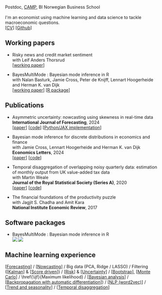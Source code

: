 Postdoc, [CAMP](https://www.bi.edu/research/research-centres/centre-of-applied-macroeconomics-and-commodity-prices/), BI Norwegian Business School<br/><br/>
I'm an economist using machine learning and data science to tackle macroeconomic questions.<br/>
[[CV](https://github.com/paullabonne/paullabonne.github.io/blob/main/resume.pdf)] [[Github](https://github.com/paullabonne)]

## Working papers

* Risky news and credit market sentiment <br/>with Leif Anders Thorsrud<br/>
[[working paper](https://biopen.bi.no/bi-xmlui/bitstream/handle/11250/3107610/CAMP_WP_14_2023.pdf?sequence=1&isAllowed=y)]

* BayesMultiMode : Bayesian mode inference in R<br/>with Nalan Basturk, Jamie Cross, Peter de Knijff, Lennart Hoogerheide and Herman K. van Dijk<br/>
[[working paper](https://tinbergen.nl/discussion-paper/6262/23-041-iii-bayesmultimode-bayesian-mode-inference-in-r)] [[R package](https://github.com/paullabonne/BayesMultiMode)]
  
## Publications
* Asymmetric uncertainty: nowcasting using skewness in real-time data<br/>
**International Journal of Forecasting**, 2024<br/>[[paper](https://doi.org/10.1016/j.ijforecast.2024.05.003)] [[code](https://github.com/paullabonne/IJF_24)] [[Python/JAX implementation](https://github.com/paullabonne/scoreJAX)]
  
* Bayesian mode inference for discrete distributions in economics and finance<br/>
with Jamie Cross, Lennart Hoogerheide and Herman K. van Dijk<br/>
**Economics Letters**, 2024<br />
[[paper](https://doi.org/10.1016/j.econlet.2024.111579)] [[code](https://github.com/paullabonne/ECOLET_24)]

* Temporal disaggregation of overlapping noisy quarterly data: estimation of monthly output from UK value-added tax data<br/>
with Martin Weale<br/>
**Journal of the Royal Statistical Society (Series A)**, 2020<br />
[[paper](https://doi.org/10.1111/rssa.12568)] [[code](https://rss.onlinelibrary.wiley.com/hub/journal/1467985x/series-a-datasets/183_3)]

* The financial foundations of the productivity puzzle<br/>
with Jagjit S. Chadha and Amit Kara<br/>
**National Institute Economic Review**, 2017

## Software packages

- BayesMultiMode : Bayesian mode inference in R<br />
<a href="https://CRAN.R-project.org/package=BayesMultiMode"> <img align="left" src="https://www.r-pkg.org/badges/version/BayesMultiMode"> </a> &nbsp; <img align="left" src="https://cranlogs.r-pkg.org/badges/BayesMultiMode">

## Machine learning experience
[[Forecasting](https://biopen.bi.no/bi-xmlui/bitstream/handle/11250/3107610/CAMP_WP_14_2023.pdf?sequence=1&isAllowed=y)] / 
[[Nowcasting](https://doi.org/10.1016/j.ijforecast.2024.05.003)] /
Big data (PCA, Ridge / LASSO) /
Filtering ([[Kalman](https://doi.org/10.1111/rssa.12568)] \& [[Score driven](https://github.com/paullabonne/scoreJAX)]) /
[[Risk](https://biopen.bi.no/bi-xmlui/bitstream/handle/11250/3107610/CAMP_WP_14_2023.pdf?sequence=1&isAllowed=y)] \& [[Uncertainty](https://doi.org/10.1016/j.ijforecast.2024.05.003)] /
[[Bootstrap](https://biopen.bi.no/bi-xmlui/bitstream/handle/11250/3107610/CAMP_WP_14_2023.pdf?sequence=1&isAllowed=y)], [[Monte Carlo](https://doi.org/10.1016/j.ijforecast.2024.05.003)] /
\href{\ijf}{Maximum likelihood} /
[[Bayesian analysis](https://github.com/paullabonne/BayesMultiMode)] /
[[Backpropagation with automatic differentiation](https://github.com/paullabonne/scoreJAX)]) /
[[NLP (word2vec)](https://biopen.bi.no/bi-xmlui/bitstream/handle/11250/3107610/CAMP_WP_14_2023.pdf?sequence=1&isAllowed=y)] /
[[Trend and seasonality](https://doi.org/10.1111/rssa.12568)] / [[Temporal disaggregation](https://doi.org/10.1111/rssa.12568)]
   

